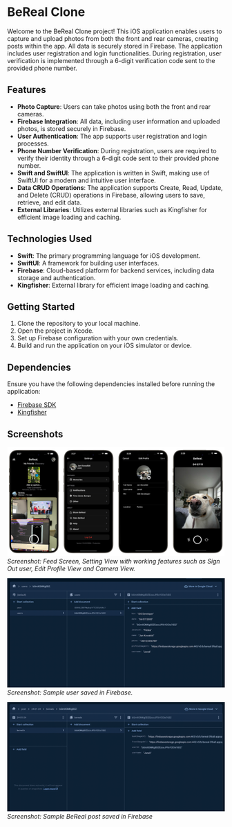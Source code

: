 # BeReal Clone

Welcome to the BeReal Clone project! This iOS application enables users to capture and upload photos from both the front and rear cameras, creating posts within the app. All data is securely stored in Firebase. The application includes user registration and login functionalities. During registration, user verification is implemented through a 6-digit verification code sent to the provided phone number.

## Features

- **Photo Capture**: Users can take photos using both the front and rear cameras.
- **Firebase Integration**: All data, including user information and uploaded photos, is stored securely in Firebase.
- **User Authentication**: The app supports user registration and login processes.
- **Phone Number Verification**: During registration, users are required to verify their identity through a 6-digit code sent to their provided phone number.
- **Swift and SwiftUI**: The application is written in Swift, making use of SwiftUI for a modern and intuitive user interface.
- **Data CRUD Operations**: The application supports Create, Read, Update, and Delete (CRUD) operations in Firebase, allowing users to save, retrieve, and edit data.
- **External Libraries**: Utilizes external libraries such as Kingfisher for efficient image loading and caching.

## Technologies Used

- **Swift**: The primary programming language for iOS development.
- **SwiftUI**: A framework for building user interfaces.
- **Firebase**: Cloud-based platform for backend services, including data storage and authentication.
- **Kingfisher**: External library for efficient image loading and caching.

## Getting Started

1. Clone the repository to your local machine.
2. Open the project in Xcode.
3. Set up Firebase configuration with your own credentials.
4. Build and run the application on your iOS simulator or device.

## Dependencies

Ensure you have the following dependencies installed before running the application:

- [Firebase SDK](https://firebase.google.com/docs/ios/setup)
- [Kingfisher](https://github.com/onevcat/Kingfisher)

## Screenshots

![App](BeRealClone/Assets.xcassets/ReadmePhotos/ReadmePhotoApp.imageset/ReadmePhotoApp.png)
*Screenshot: Feed Screen, Setting View with working features such as Sign Out user, Edit Profile View and Camera View.*


![FirebaseUser](BeRealClone/Assets.xcassets/ReadmePhotos/ReadmeFirebaseUser.imageset/ReadmeFirebaseUser.png)
*Screenshot: Sample user saved in Firebase.*


![App](BeRealClone/Assets.xcassets/ReadmePhotos/ReadmeFirebaseSampleBeReal.imageset/ReadmeFirebaseSampleBeReal.png)
*Screenshot: Sample BeReal post saved in Firebase*
